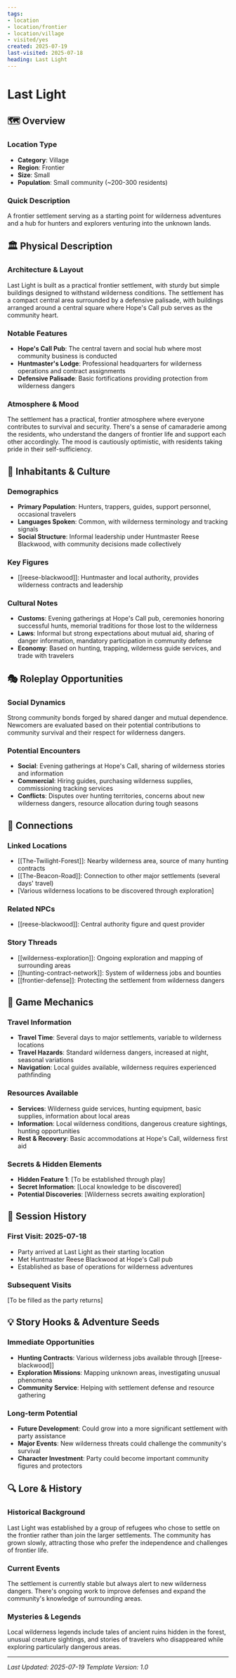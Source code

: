 ```yaml
---
tags:
- location
- location/frontier
- location/village
- visited/yes
created: 2025-07-19
last-visited: 2025-07-18
heading: Last Light
---
```


# Last Light

## 🗺️ Overview
### Location Type
- **Category**: Village
- **Region**: Frontier
- **Size**: Small
- **Population**: Small community (~200-300 residents)

### Quick Description
A frontier settlement serving as a starting point for wilderness adventures and a hub for hunters and explorers venturing into the unknown lands.

## 🏛️ Physical Description
### Architecture & Layout
Last Light is built as a practical frontier settlement, with sturdy but simple buildings designed to withstand wilderness conditions. The settlement has a compact central area surrounded by a defensive palisade, with buildings arranged around a central square where Hope's Call pub serves as the community heart.

### Notable Features
- **Hope's Call Pub**: The central tavern and social hub where most community business is conducted
- **Huntmaster's Lodge**: Professional headquarters for wilderness operations and contract assignments
- **Defensive Palisade**: Basic fortifications providing protection from wilderness dangers

### Atmosphere & Mood
The settlement has a practical, frontier atmosphere where everyone contributes to survival and security. There's a sense of camaraderie among the residents, who understand the dangers of frontier life and support each other accordingly. The mood is cautiously optimistic, with residents taking pride in their self-sufficiency.

## 👥 Inhabitants & Culture
### Demographics
- **Primary Population**: Hunters, trappers, guides, support personnel, occasional travelers
- **Languages Spoken**: Common, with wilderness terminology and tracking signals
- **Social Structure**: Informal leadership under Huntmaster Reese Blackwood, with community decisions made collectively

### Key Figures
- [[reese-blackwood]]: Huntmaster and local authority, provides wilderness contracts and leadership

### Cultural Notes
- **Customs**: Evening gatherings at Hope's Call pub, ceremonies honoring successful hunts, memorial traditions for those lost to the wilderness
- **Laws**: Informal but strong expectations about mutual aid, sharing of danger information, mandatory participation in community defense
- **Economy**: Based on hunting, trapping, wilderness guide services, and trade with travelers

## 🎭 Roleplay Opportunities
### Social Dynamics
Strong community bonds forged by shared danger and mutual dependence. Newcomers are evaluated based on their potential contributions to community survival and their respect for wilderness dangers.

### Potential Encounters
- **Social**: Evening gatherings at Hope's Call, sharing of wilderness stories and information
- **Commercial**: Hiring guides, purchasing wilderness supplies, commissioning tracking services
- **Conflicts**: Disputes over hunting territories, concerns about new wilderness dangers, resource allocation during tough seasons

## 🔗 Connections
### Linked Locations
- [[The-Twilight-Forest]]: Nearby wilderness area, source of many hunting contracts
- [[The-Beacon-Road]]: Connection to other major settlements (several days' travel)
- [Various wilderness locations to be discovered through exploration]

### Related NPCs
- [[reese-blackwood]]: Central authority figure and quest provider

### Story Threads
- [[wilderness-exploration]]: Ongoing exploration and mapping of surrounding areas
- [[hunting-contract-network]]: System of wilderness jobs and bounties
- [[frontier-defense]]: Protecting the settlement from wilderness dangers

## 🎲 Game Mechanics
### Travel Information
- **Travel Time**: Several days to major settlements, variable to wilderness locations
- **Travel Hazards**: Standard wilderness dangers, increased at night, seasonal variations
- **Navigation**: Local guides available, wilderness requires experienced pathfinding

### Resources Available
- **Services**: Wilderness guide services, hunting equipment, basic supplies, information about local areas
- **Information**: Local wilderness conditions, dangerous creature sightings, hunting opportunities
- **Rest & Recovery**: Basic accommodations at Hope's Call, wilderness first aid

### Secrets & Hidden Elements
- **Hidden Feature 1**: [To be established through play]
- **Secret Information**: [Local knowledge to be discovered]
- **Potential Discoveries**: [Wilderness secrets awaiting exploration]

## 📝 Session History
### First Visit: 2025-07-18
- Party arrived at Last Light as their starting location
- Met Huntmaster Reese Blackwood at Hope's Call pub
- Established as base of operations for wilderness adventures

### Subsequent Visits
[To be filled as the party returns]

## 💡 Story Hooks & Adventure Seeds
### Immediate Opportunities
- **Hunting Contracts**: Various wilderness jobs available through [[reese-blackwood]]
- **Exploration Missions**: Mapping unknown areas, investigating unusual phenomena
- **Community Service**: Helping with settlement defense and resource gathering

### Long-term Potential
- **Future Development**: Could grow into a more significant settlement with party assistance
- **Major Events**: New wilderness threats could challenge the community's survival
- **Character Investment**: Party could become important community figures and protectors

## 🔍 Lore & History
### Historical Background
Last Light was established by a group of refugees who chose to settle on the frontier rather than join the larger settlements. The community has grown slowly, attracting those who prefer the independence and challenges of frontier life.

### Current Events
The settlement is currently stable but always alert to new wilderness dangers. There's ongoing work to improve defenses and expand the community's knowledge of surrounding areas.

### Mysteries & Legends
Local wilderness legends include tales of ancient ruins hidden in the forest, unusual creature sightings, and stories of travelers who disappeared while exploring particularly dangerous areas.

---
*Last Updated: 2025-07-19*
*Template Version: 1.0*